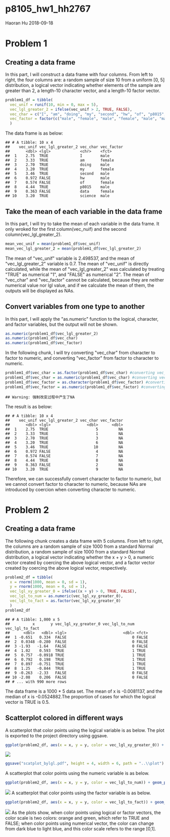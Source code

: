 p8105\_hw1\_hh2767
================
Haoran Hu
2018-09-18

Problem 1
=========

Creating a data frame
---------------------

In this part, I will construct a data frame with four columns. From left to right, the four columns are: a random sample of size 10 from a uniform \[0, 5\] distribution, a logical vector indicating whether elements of the sample are greater than 2, a length-10 character vector, and a length-10 factor vector.

``` r
problem1_df = tibble(
  vec_unif = runif(10, min = 0, max = 5),
  vec_lgl_greater_2 = ifelse(vec_unif > 2, TRUE, FALSE),
  vec_char = c("I", "am", "doing", "my", "second", "hw", "of", "p8015", "data", "science"),
  vec_factor = factor(c("male", "female", "male", "female", "male", "male",     "female", "male", "female", "male"))
  )
```

The data frame is as below:

    ## # A tibble: 10 x 4
    ##    vec_unif vec_lgl_greater_2 vec_char vec_factor
    ##       <dbl> <lgl>             <chr>    <fct>     
    ##  1    2.75  TRUE              I        male      
    ##  2    3.33  TRUE              am       female    
    ##  3    2.70  TRUE              doing    male      
    ##  4    3.20  TRUE              my       female    
    ##  5    3.46  TRUE              second   male      
    ##  6    0.972 FALSE             hw       male      
    ##  7    0.574 FALSE             of       female    
    ##  8    4.44  TRUE              p8015    male      
    ##  9    0.363 FALSE             data     female    
    ## 10    3.20  TRUE              science  male

Take the mean of each variable in the data frame
------------------------------------------------

In this part, I will try to take the mean of each variable in the data frame. It only wroked for the first column(vec\_nuif) and the second column(vec\_lgl\_greater\_2).

``` r
mean_vec_unif = mean(problem1_df$vec_unif)
mean_vec_lgl_greater_2 = mean(problem1_df$vec_lgl_greater_2)
```

The mean of "vec\_unif" variable is 2.498537, and the mean of "vec\_lgl\_greater\_2" variable is 0.7. The mean of "vec\_unif" is directly calculated, while the mean of "vec\_lgl\_greater\_2" was calculated by treating "TRUE" as numerical "1", and "FALSE" as numerical "2". The mean of "vec\_char" and "vec\_factor" cannot be calculated, because they are neither numerical value nor lgl value, and if we calculate the mean of them, the outputs will be displayed as NAs.

Convert variables from one type to another
------------------------------------------

In this part, I will apply the "as.numeric" function to the logical, character, and factor variables, but the output will not be shown.

``` r
as.numeric(problem1_df$vec_lgl_greater_2)
as.numeric(problem1_df$vec_char)
as.numeric(problem1_df$vec_factor)
```

In the following chunk, I will try converting "vec\_char" from character to factor to numeric, and converting "vec\_factor" from factor to character to numeric.

``` r
problem1_df$vec_char = as.factor(problem1_df$vec_char) #converting vec_char from character to factor
problem1_df$vec_char = as.numeric(problem1_df$vec_char) #converting vec_char from factor to numeric
problem1_df$vec_factor = as.character(problem1_df$vec_factor) #converting vec_factor from factor to character
problem1_df$vec_factor = as.numeric(problem1_df$vec_factor) #converting vec_factor from character to numeric
```

    ## Warning: 强制改变过程中产生了NA

The result is as below:

    ## # A tibble: 10 x 4
    ##    vec_unif vec_lgl_greater_2 vec_char vec_factor
    ##       <dbl> <lgl>                <dbl>      <dbl>
    ##  1    2.75  TRUE                     5         NA
    ##  2    3.33  TRUE                     1         NA
    ##  3    2.70  TRUE                     3         NA
    ##  4    3.20  TRUE                     6         NA
    ##  5    3.46  TRUE                    10         NA
    ##  6    0.972 FALSE                    4         NA
    ##  7    0.574 FALSE                    7         NA
    ##  8    4.44  TRUE                     8         NA
    ##  9    0.363 FALSE                    2         NA
    ## 10    3.20  TRUE                     9         NA

Therefore, we can successfully convert character to factor to numeric, but we cannot convert factor to character to numeric, because NAs are introduced by coercion when converting character to numeric.

Problem 2
=========

Creating a data frame
---------------------

The following chunk creates a data frame with 5 columns. From left to right, the columns are a random sample of size 1000 from a standard Normal distribution, a random sample of size 1000 from a standard Normal distribution, a logical vector indicating whether the x + y &gt; 0, a numeric vector created by coercing the above logical vector, and a factor vector created by coercing the above logical vector, respectively.

``` r
problem2_df = tibble(
  x = rnorm(1000, mean = 0, sd = 1),
  y = rnorm(1000, mean = 0, sd = 1),
  vec_lgl_xy_greater_0 = ifelse((x + y) > 0, TRUE, FALSE),
  vec_lgl_to_num = as.numeric(vec_lgl_xy_greater_0),
  vec_lgl_to_fact = as.factor(vec_lgl_xy_greater_0)
  )
problem2_df
```

    ## # A tibble: 1,000 x 5
    ##          x       y vec_lgl_xy_greater_0 vec_lgl_to_num vec_lgl_to_fact
    ##      <dbl>   <dbl> <lgl>                         <dbl> <fct>          
    ##  1 -0.651   0.334  FALSE                             0 FALSE          
    ##  2  0.0348 -0.280  FALSE                             0 FALSE          
    ##  3 -1.93   -1.64   FALSE                             0 FALSE          
    ##  4  1.02    0.593  TRUE                              1 TRUE           
    ##  5  0.757  -0.0918 TRUE                              1 TRUE           
    ##  6  0.792   0.198  TRUE                              1 TRUE           
    ##  7  0.897  -0.751  TRUE                              1 TRUE           
    ##  8  1.25   -0.844  TRUE                              1 TRUE           
    ##  9 -0.263  -2.33   FALSE                             0 FALSE          
    ## 10 -2.08    0.206  FALSE                             0 FALSE          
    ## # ... with 990 more rows

The data frame is a 1000 \* 5 data set. The mean of x is -0.0081137, and the median of x is -0.0524882.The proportion of cases for which the logical vector is TRUE is 0.5.

Scatterplot colored in different ways
-------------------------------------

A scatterplot that color points using the logical variable is as below. The plot is exported to the project directory using ggsave.

``` r
ggplot(problem2_df, aes(x = x, y = y, color = vec_lgl_xy_greater_0)) + geom_point()
```

![](p8105_hw1_hh2767_files/figure-markdown_github/unnamed-chunk-9-1.png)

``` r
ggsave("scatplot_bylgl.pdf", height = 4, width = 6, path = "..\\plot")
```

A scatterplot that color points using the numeric variable is as below.

``` r
ggplot(problem2_df, aes(x = x, y = y, color = vec_lgl_to_num)) + geom_point()
```

![](p8105_hw1_hh2767_files/figure-markdown_github/unnamed-chunk-10-1.png) A scatterplot that color points using the factor variable is as below.

``` r
ggplot(problem2_df, aes(x = x, y = y, color = vec_lgl_to_fact)) + geom_point()
```

![](p8105_hw1_hh2767_files/figure-markdown_github/unnamed-chunk-11-1.png) As the plots show, when color points using logical or factor vectors, the color scale is two colors: orange and green, which refer to TRUE and FALSE; when color points using numerical vector, the color can change from dark blue to light blue, and this color scale refers to the range \[0,1\].
